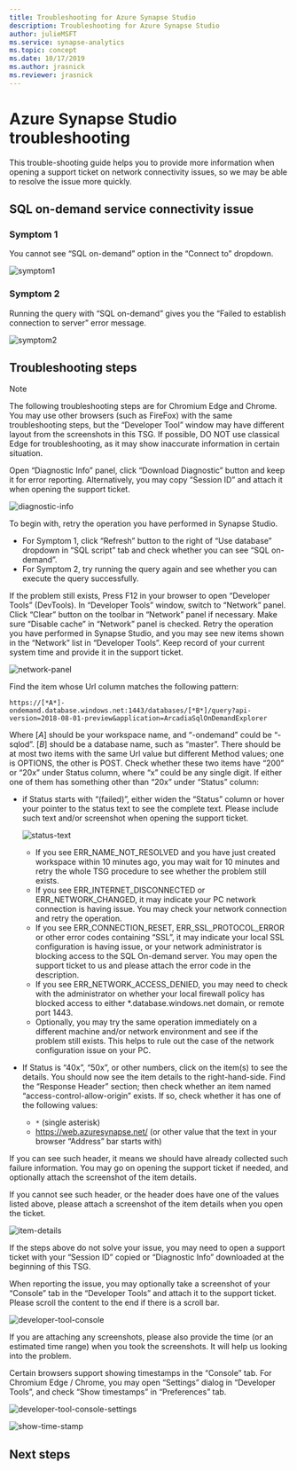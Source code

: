 ```yaml
---
title: Troubleshooting for Azure Synapse Studio 
description: Troubleshooting for Azure Synapse Studio
author: julieMSFT 
ms.service: synapse-analytics 
ms.topic: concept
ms.date: 10/17/2019 
ms.author: jrasnick 
ms.reviewer: jrasnick
---
```


# Azure Synapse Studio troubleshooting

This trouble-shooting guide helps you to provide more information when opening a support ticket on network connectivity issues, so we may be able to resolve the issue more quickly.

## SQL on-demand service connectivity issue

### Symptom 1

You cannot see “SQL on-demand” option in the “Connect to” dropdown.

![symptom1](media/troubleshooting-synapse-studio/symptom1.png)

### Symptom 2

Running the query with “SQL on-demand” gives you the “Failed to establish connection to server” error message.

![symptom2](media/troubleshooting-synapse-studio/symptom2.png)

## Troubleshooting steps

> [!NOTE] 
>	The following troubleshooting steps are for Chromium Edge and Chrome. You may use other browsers (such as FireFox) with the same troubleshooting steps, but the “Developer Tool” window may have different layout from the screenshots in this TSG. If possible, DO NOT use classical Edge for troubleshooting, as it may show inaccurate information in certain situation.

Open “Diagnostic Info” panel, click “Download Diagnostic” button and keep it for error reporting. Alternatively, you may copy “Session ID” and attach it when opening the support ticket.

![diagnostic-info](media/troubleshooting-synapse-studio/diagnostic-info-download.png)



To begin with, retry the operation you have performed in Synapse Studio.

- For Symptom 1, click “Refresh” button to the right of “Use database” dropdown in “SQL script” tab and check whether you can see “SQL on-demand”.
- For Symptom 2, try running the query again and see whether you can execute the query successfully.

If the problem still exists, Press F12 in your browser to open “Developer Tools” (DevTools).
In “Developer Tools” window, switch to “Network” panel. Click “Clear” button on the toolbar in “Network” panel if necessary.
Make sure “Disable cache” in “Network” panel is checked.
Retry the operation you have performed in Synapse Studio, and you may see new items shown in the “Network” list in “Developer Tools”. Keep record of your current system time and provide it in the support ticket.

![network-panel](media/troubleshooting-synapse-studio/network-panel.png)

Find the item whose Url column matches the following pattern:

`https://[*A*]-ondemand.database.windows.net:1443/databases/[*B*]/query?api-version=2018-08-01-preview&application=ArcadiaSqlOnDemandExplorer`

Where [*A*] should be your workspace name, and “-ondemand” could be “-sqlod”. [*B*] should be a database name, such as “master”. There should be at most two items with the same Url value but different Method values; one is OPTIONS, the other is POST. Check whether these two items have “200” or “20x” under Status column, where “x” could be any single digit.
If either one of them has something other than “20x” under “Status” column:

- if Status starts with “(failed)”, either widen the “Status” column or hover your pointer to the status text to see the complete text. Please include such text and/or screenshot when opening the support ticket.

    ![status-text](media/troubleshooting-synapse-studio/status-text.png)

    - If you see ERR_NAME_NOT_RESOLVED and you have just created workspace within 10 minutes ago, you may wait for 10 minutes and retry the whole TSG procedure to see whether the problem still exists.
    - If you see ERR_INTERNET_DISCONNECTED or ERR_NETWORK_CHANGED, it may indicate your PC network connection is having issue. You may check your network connection and retry the operation.
    - If you see ERR_CONNECTION_RESET, ERR_SSL_PROTOCOL_ERROR or other error codes containing “SSL”, it may indicate your local SSL configuration is having issue, or your network administrator is blocking access to the SQL On-demand server. You may open the support ticket to us and please attach the error code in the description.
    - If you see ERR_NETWORK_ACCESS_DENIED, you may need to check with the administrator on whether your local firewall policy has blocked access to either *.database.windows.net domain, or remote port 1443.
    - Optionally, you may try the same operation immediately on a different machine and/or network environment and see if the problem still exists. This helps to rule out the case of the network configuration issue on your PC.

- If Status is “40x”, “50x”, or other numbers, click on the item(s) to see the details. You should now see the item details to the right-hand-side. Find the “Response Header” section; then check whether an item named “access-control-allow-origin” exists. If so, check whether it has one of the following values:
    - `*` (single asterisk)
    - https://web.azuresynapse.net/ (or other value that the text in your browser “Address” bar starts with)

If you can see such header, it means we should have already collected such failure information. You may go on opening the support ticket if needed, and optionally attach the screenshot of the item details.

If you cannot see such header, or the header does have one of the values listed above, please attach a screenshot of the item details when you open the ticket.

![item-details](media/troubleshooting-synapse-studio/item-details.png)

If the steps above do not solve your issue, you may need to open a support ticket with your “Session ID” copied or “Diagnostic Info” downloaded at the beginning of this TSG.

When reporting the issue, you may optionally take a screenshot of your “Console” tab in the “Developer Tools” and attach it to the support ticket. Please scroll the content to the end if there is a scroll bar.

![developer-tool-console](media/troubleshooting-synapse-studio/developer-tool-console.png)

If you are attaching any screenshots, please also provide the time (or an estimated time range) when you took the screenshots. It will help us looking into the problem.

Certain browsers support showing timestamps in the “Console” tab. For Chromium Edge / Chrome, you may open “Settings” dialog in “Developer Tools”, and check “Show timestamps” in “Preferences” tab.

![developer-tool-console-settings](media/troubleshooting-synapse-studio/developer-tool-console-settings.png)

![show-time-stamp](media/troubleshooting-synapse-studio/show-time-stamp.png)

## Next steps
<!---[Create a support ticket]()
--->